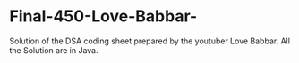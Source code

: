 # Final-450-Love-Babbar-
Solution of the DSA coding sheet prepared by the youtuber Love Babbar.
All the Solution are in Java.
